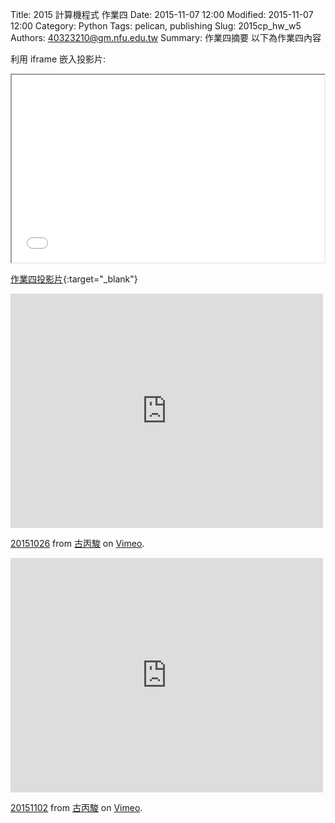 Title: 2015 計算機程式 作業四
Date: 2015-11-07 12:00
Modified: 2015-11-07 12:00
Category: Python
Tags: pelican, publishing
Slug: 2015cp_hw_w5
Authors: 40323210@gm.nfu.edu.tw
Summary: 作業四摘要
以下為作業四內容

利用 iframe 嵌入投影片:

<iframe src="simplest5.html" width="500" height="300"></iframe>

[作業四投影片](simplest5.html){:target="_blank"}

<iframe src="https://player.vimeo.com/video/144956459" width="500" height="375" frameborder="0" webkitallowfullscreen mozallowfullscreen allowfullscreen></iframe> <p><a href="https://vimeo.com/144956459">20151026</a> from <a href="https://vimeo.com/user45587609">古丙駿</a> on <a href="https://vimeo.com">Vimeo</a>.</p>

<iframe src="https://player.vimeo.com/video/144956460" width="500" height="375" frameborder="0" webkitallowfullscreen mozallowfullscreen allowfullscreen></iframe> <p><a href="https://vimeo.com/144956460">20151102</a> from <a href="https://vimeo.com/user45587609">古丙駿</a> on <a href="https://vimeo.com">Vimeo</a>.</p>